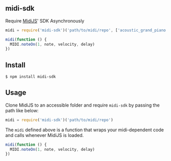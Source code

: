 ## midi-sdk
Require [MidiJS](https://github.com/mudcube/MIDI.js)' SDK Asynchronously

```js
midi = require('midi-sdk')('path/to/midi/repo', ['acoustic_grand_piano', 'synth_drum'])

midi(function () {
  MIDI.noteOn(1, note, velocity, delay)
})
```

## Install

```bash
$ npm install midi-sdk
```

## Usage

Clone MidiJS to an accessible folder and require `midi-sdk` by passing the path like below:

```js
midi = require('midi-sdk')('path/to/midi/repo')
```

The `midi` defined above is a function that wraps your midi-dependent code and calls whenever MidiJS is loaded.

```js
midi(function () {
  MIDI.noteOn(1, note, velocity, delay)
})
```
